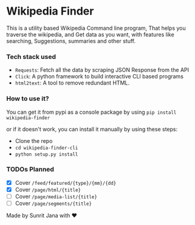 # Wikipedia Finder

This is a utility based Wikipedia Command line program, That helps you traverse the wikipedia, and Get data as you want, with features like searching, Suggestions, summaries and other stuff.

### Tech stack used

- `Requests`: Fetch all the data by scraping JSON Response from the API
- `Click`:  A python framework to build interactive CLI based programs
- `html2text`: A tool to remove redundant HTML.

### How to use it?

You can get it from pypi as a console package by using `pip install wikipedia-finder`

or if it doesn't work, you can install it manually by using these steps:

- Clone the repo
- `cd wikipedia-finder-cli`
- `python setup.py install`

### TODOs Planned

- [x] Cover `/feed/featured/{type}/{mm}/{dd}`
- [x] Cover `/page/html/{title}`
- [ ] Cover `/page/media-list/{title}`
- [ ] Cover `/page/segments/{title}`

Made by Sunrit Jana with ❤️
